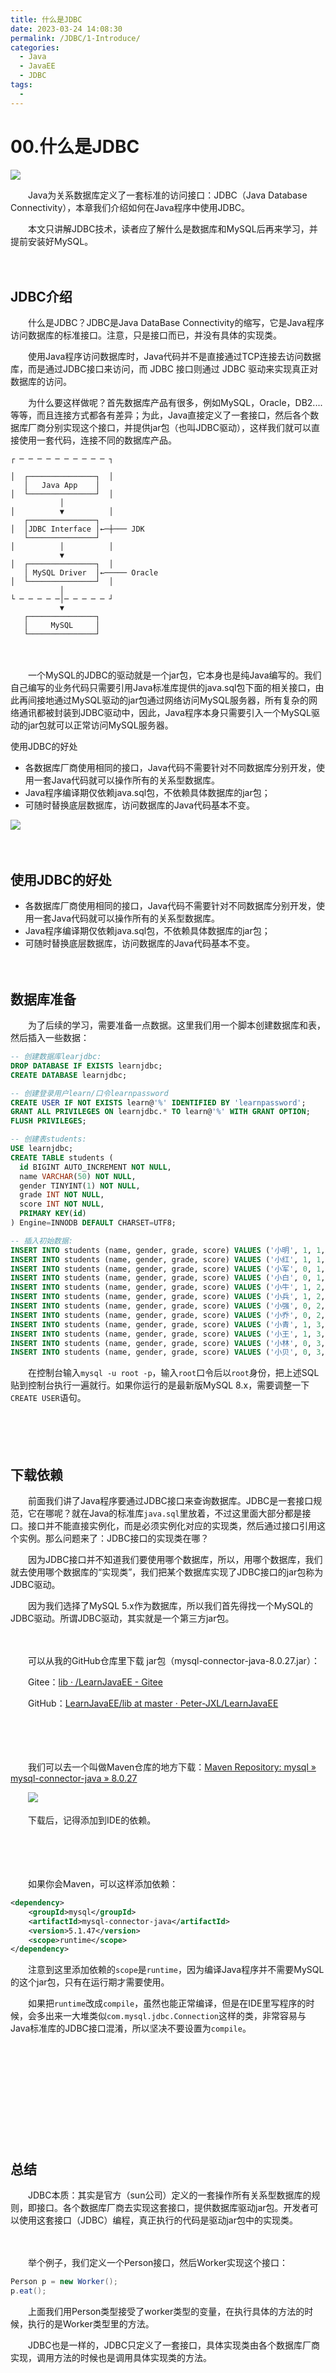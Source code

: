 ```yaml
---
title: 什么是JDBC
date: 2023-03-24 14:08:30
permalink: /JDBC/1-Introduce/
categories:
  - Java
  - JavaEE
  - JDBC
tags:
  - 
---
```



# 00.什么是JDBC

![](https://image.peterjxl.com/blog/217.jpg)


　　Java为关系数据库定义了一套标准的访问接口：JDBC（Java Database Connectivity），本章我们介绍如何在Java程序中使用JDBC。

　　本文只讲解JDBC技术，读者应了解什么是数据库和MySQL后再来学习，并提前安装好MySQL。
<!-- more -->
　　‍

## JDBC介绍

　　什么是JDBC？JDBC是Java DataBase Connectivity的缩写，它是Java程序访问数据库的标准接口。注意，只是接口而已，并没有具体的实现类。

　　使用Java程序访问数据库时，Java代码并不是直接通过TCP连接去访问数据库，而是通过JDBC接口来访问，而 JDBC 接口则通过 JDBC 驱动来实现真正对数据库的访问。

　　为什么要这样做呢？首先数据库产品有很多，例如MySQL，Oracle，DB2....等等，而且连接方式都各有差异；为此，Java直接定义了一套接口，然后各个数据库厂商分别实现这个接口，并提供jar包（也叫JDBC驱动），这样我们就可以直接使用一套代码，连接不同的数据库产品。

```
┌ ─ ─ ─ ─ ─ ─ ─ ─ ─ ─ ┐

│  ┌───────────────┐  │
   │   Java App    │
│  └───────────────┘  │
           │
│          ▼          │
   ┌───────────────┐
│  │JDBC Interface │←─┼─── JDK
   └───────────────┘
│          │          │
           ▼
│  ┌───────────────┐  │
   │ MySQL Driver  │←───── Oracle
│  └───────────────┘  │
           │
└ ─ ─ ─ ─ ─│─ ─ ─ ─ ─ ┘
           ▼
   ┌───────────────┐
   │     MySQL     │
   └───────────────┘
```

　　‍

　　一个MySQL的JDBC的驱动就是一个jar包，它本身也是纯Java编写的。我们自己编写的业务代码只需要引用Java标准库提供的java.sql包下面的相关接口，由此再间接地通过MySQL驱动的jar包通过网络访问MySQL服务器，所有复杂的网络通讯都被封装到JDBC驱动中，因此，Java程序本身只需要引入一个MySQL驱动的jar包就可以正常访问MySQL服务器。

使用JDBC的好处

* 各数据库厂商使用相同的接口，Java代码不需要针对不同数据库分别开发，使用一套Java代码就可以操作所有的关系型数据库。
* Java程序编译期仅依赖java.sql包，不依赖具体数据库的jar包；
* 可随时替换底层数据库，访问数据库的Java代码基本不变。
　　‍

![](https://image.peterjxl.com/blog/20230326224044.png)

　　‍

## 使用JDBC的好处

* 各数据库厂商使用相同的接口，Java代码不需要针对不同数据库分别开发，使用一套Java代码就可以操作所有的关系型数据库。
* Java程序编译期仅依赖java.sql包，不依赖具体数据库的jar包；
* 可随时替换底层数据库，访问数据库的Java代码基本不变。

　　‍

## 数据库准备

　　为了后续的学习，需要准备一点数据。这里我们用一个脚本创建数据库和表，然后插入一些数据：

```sql
-- 创建数据库learjdbc:
DROP DATABASE IF EXISTS learnjdbc;
CREATE DATABASE learnjdbc;

-- 创建登录用户learn/口令learnpassword
CREATE USER IF NOT EXISTS learn@'%' IDENTIFIED BY 'learnpassword';
GRANT ALL PRIVILEGES ON learnjdbc.* TO learn@'%' WITH GRANT OPTION;
FLUSH PRIVILEGES;

-- 创建表students:
USE learnjdbc;
CREATE TABLE students (
  id BIGINT AUTO_INCREMENT NOT NULL,
  name VARCHAR(50) NOT NULL,
  gender TINYINT(1) NOT NULL,
  grade INT NOT NULL,
  score INT NOT NULL,
  PRIMARY KEY(id)
) Engine=INNODB DEFAULT CHARSET=UTF8;

-- 插入初始数据:
INSERT INTO students (name, gender, grade, score) VALUES ('小明', 1, 1, 88);
INSERT INTO students (name, gender, grade, score) VALUES ('小红', 1, 1, 95);
INSERT INTO students (name, gender, grade, score) VALUES ('小军', 0, 1, 93);
INSERT INTO students (name, gender, grade, score) VALUES ('小白', 0, 1, 100);
INSERT INTO students (name, gender, grade, score) VALUES ('小牛', 1, 2, 96);
INSERT INTO students (name, gender, grade, score) VALUES ('小兵', 1, 2, 99);
INSERT INTO students (name, gender, grade, score) VALUES ('小强', 0, 2, 86);
INSERT INTO students (name, gender, grade, score) VALUES ('小乔', 0, 2, 79);
INSERT INTO students (name, gender, grade, score) VALUES ('小青', 1, 3, 85);
INSERT INTO students (name, gender, grade, score) VALUES ('小王', 1, 3, 90);
INSERT INTO students (name, gender, grade, score) VALUES ('小林', 0, 3, 91);
INSERT INTO students (name, gender, grade, score) VALUES ('小贝', 0, 3, 77);
```

　　在控制台输入`mysql -u root -p`​，输入`root`​口令后以`root`​身份，把上述SQL贴到控制台执行一遍就行。如果你运行的是最新版MySQL 8.x，需要调整一下`CREATE USER`​语句。

　　‍

　　‍

## 下载依赖

　　前面我们讲了Java程序要通过JDBC接口来查询数据库。JDBC是一套接口规范，它在哪呢？就在Java的标准库`java.sql`​里放着，不过这里面大部分都是接口。接口并不能直接实例化，而是必须实例化对应的实现类，然后通过接口引用这个实例。那么问题来了：JDBC接口的实现类在哪？

　　因为JDBC接口并不知道我们要使用哪个数据库，所以，用哪个数据库，我们就去使用哪个数据库的“实现类”，我们把某个数据库实现了JDBC接口的jar包称为JDBC驱动。

　　因为我们选择了MySQL 5.x作为数据库，所以我们首先得找一个MySQL的JDBC驱动。所谓JDBC驱动，其实就是一个第三方jar包。

　　‍

　　可以从我的GitHub仓库里下载 jar包（mysql-connector-java-8.0.27.jar）：

　　Gitee：[lib · /LearnJavaEE - Gitee](https://gitee.com/peterjxl/LearnJavaEE/tree/master/lib)

　　GitHub：[LearnJavaEE/lib at master · Peter-JXL/LearnJavaEE](https://github.com/Peter-JXL/LearnJavaEE/tree/master/lib)

　　‍

　　‍

　　我们可以去一个叫做Maven仓库的地方下载：[Maven Repository: mysql » mysql-connector-java » 8.0.27](https://mvnrepository.com/artifact/mysql/mysql-connector-java/8.0.27)

　　​![](https://image.peterjxl.com/blog/image-20230319213846-suiakna.png)​

　　下载后，记得添加到IDE的依赖。

　　‍

　　‍

　　如果你会Maven，可以这样添加依赖：

```xml
<dependency>
    <groupId>mysql</groupId>
    <artifactId>mysql-connector-java</artifactId>
    <version>5.1.47</version>
    <scope>runtime</scope>
</dependency>
```

　　注意到这里添加依赖的`scope`​​是`runtime`​​，因为编译Java程序并不需要MySQL的这个jar包，只有在运行期才需要使用。

　　如果把`runtime`​​改成`compile`​​，虽然也能正常编译，但是在IDE里写程序的时候，会多出来一大堆类似`com.mysql.jdbc.Connection`​​这样的类，非常容易与Java标准库的JDBC接口混淆，所以坚决不要设置为`compile`​​。

　　‍

　　‍

　　‍

　　‍

　　‍

## 总结

　　JDBC本质：其实是官方（sun公司）定义的一套操作所有关系型数据库的规则，即接口。各个数据库厂商去实现这套接口，提供数据库驱动jar包。开发者可以使用这套接口（JDBC）编程，真正执行的代码是驱动jar包中的实现类。

　　‍

　　举个例子，我们定义一个Person接口，然后Worker实现这个接口：

```JAVA
Person p = new Worker();
p.eat();
```

　　上面我们用Person类型接受了worker类型的变量，在执行具体的方法的时候，执行的是Worker类型里的方法。

　　JDBC也是一样的，JDBC只定义了一套接口，具体实现类由各个数据库厂商实现，调用方法的时候也是调用具体实现类的方法。

　　‍

